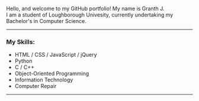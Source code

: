Hello, and welcome to my GitHub portfolio!
My name is Granth J.<br>
I am a student of Loughborough Univesity, currently undertaking my Bachelor's in Computer Science.

<hr>
<h3>My Skills: </h3>
<ul>
 <li>HTML / CSS / JavaScript / jQuery</li>
 <li>Python</li>
 <li>C / C++</li>
 <li>Object-Oriented Programming</li>
 <li>Information Technology</li>
 <li>Computer Repair</li>
</ul>
<hr>



